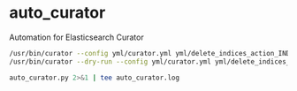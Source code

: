 # auto_curator
Automation for Elasticsearch Curator

```bash
/usr/bin/curator --config yml/curator.yml yml/delete_indices_action_INDEX.yml
/usr/bin/curator --dry-run --config yml/curator.yml yml/delete_indices_action_INDEX.yml

auto_curator.py 2>&1 | tee auto_curator.log
```
